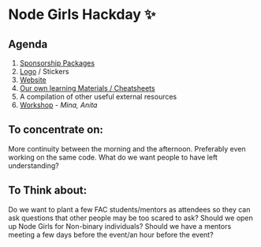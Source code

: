 # Node Girls Hackday :sparkles:

## Agenda
1. [Sponsorship Packages](https://github.com/node-girls/hackday/issues/5)
2. [Logo](https://github.com/node-girls/start-here/issues/6) / Stickers
3. [Website](https://github.com/node-girls/start-here/issues/9)
4. [Our own learning Materials / Cheatsheets](https://github.com/node-girls/hackday/issues/2)
5. A compilation of other useful external resources
6. [Workshop](https://github.com/node-girls/hackday/issues/3) - *Mina, Anita*

## To concentrate on: 
More continuity between the morning and the afternoon. Preferably even working on the same code.
What do we want people to have left understanding?


## To Think about:
Do we want to plant a few FAC students/mentors as attendees so they can ask questions that other people may be too scared to ask?
Should we open up Node Girls for Non-binary individuals? 
Should we have a mentors meeting a few days before the event/an hour before the event?
